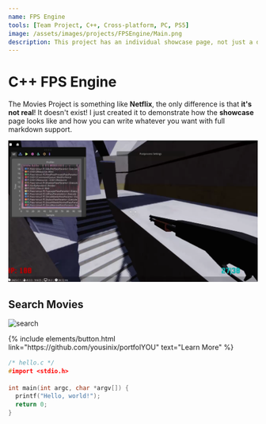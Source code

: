 ```yaml
---
name: FPS Engine
tools: [Team Project, C++, Cross-platform, PC, PS5]
image: /assets/images/projects/FPSEngine/Main.png
description: This project has an individual showcase page, not just a direct link to the project site or repo. Now you have more space to describe your awesome project!
---
```


# C++ FPS Engine

The Movies Project is something like **Netflix**, the only difference is that **it's not real**! It doesn't exist! I just created it to demonstrate how the **showcase** page looks like and how you can write whatever you want with full markdown support.

![preview](../assets/images/projects/FPSEngine/Main.png)

## Search Movies

![search](https://www.sketchappsources.com/resources/source-image/microsoft-windows-10-virtual-keyboard-diogo-sousa.png)

<p class="text-center">
{% include elements/button.html link="https://github.com/yousinix/portfolYOU" text="Learn More" %}
</p>

```c
/* hello.c */
#import <stdio.h>

int main(int argc, char *argv[]) {
  printf("Hello, world!");
  return 0;
}
```